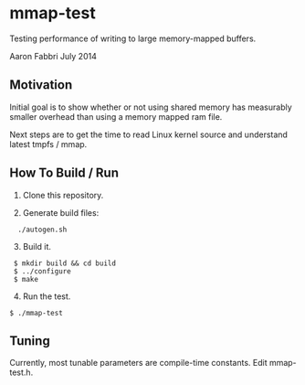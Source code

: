 mmap-test
=========

Testing performance of writing to large memory-mapped buffers.

Aaron Fabbri July 2014

Motivation
----------

Initial goal is to show whether or not using shared memory has measurably smaller overhead
than using a memory mapped ram file.

Next steps are to get the time to read Linux kernel source and understand latest tmpfs / mmap.

How To Build / Run
------------------

1. Clone this repository.

2. Generate build files:

```
  ./autogen.sh
```

3. Build it. 

```
 $ mkdir build && cd build
 $ ../configure
 $ make
```

4. Run the test.

```
$ ./mmap-test 
```

Tuning
------

Currently, most tunable parameters are compile-time constants.  Edit
mmap-test.h.
